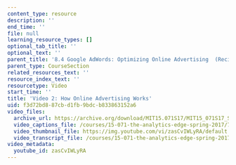 ```yaml
---
content_type: resource
description: ''
end_time: ''
file: null
learning_resource_types: []
optional_tab_title: ''
optional_text: ''
parent_title: '8.4 Google AdWords: Optimizing Online Advertising  (Recitation)'
parent_type: CourseSection
related_resources_text: ''
resource_index_text: ''
resourcetype: Video
start_time: ''
title: 'Video 2: How Online Advertising Works'
uid: f3d72bd8-87cb-d1fb-9bdc-b833863152a6
video_files:
  archive_url: https://archive.org/download/MIT15.071S17/MIT15_071S17_Session_8.4.03_300k.mp4
  video_captions_file: /courses/15-071-the-analytics-edge-spring-2017/7001aa5a320253c9978d86268b356e1d_zasCvIWLyRA.vtt
  video_thumbnail_file: https://img.youtube.com/vi/zasCvIWLyRA/default.jpg
  video_transcript_file: /courses/15-071-the-analytics-edge-spring-2017/59b07b1bd55c8135263004e57f8ea8ca_zasCvIWLyRA.pdf
video_metadata:
  youtube_id: zasCvIWLyRA
---
```

